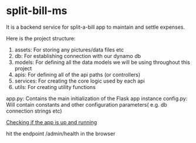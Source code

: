 # split-bill-ms

It is a backend service for split-a-bill app to maintain and settle expenses.

Here is the project structure:
1. assets: For storing any pictures/data files etc
2. db: For establishing connection with our dynamo db
3. models: For defining all the data models we will be using throughout this project
4. apis: For defining all of the api paths (or controllers)
5. services: For creating the core logic used by each api
6. utils: For creating utility functions

app.py: Contains the main initialization of the Flask app instance
config.py: Will contain constants and other configuration parameters( e.g. db connection strings etc)

<u>Checking if the app is up and running</u>

hit the endpoint /admin/health in the browser 
